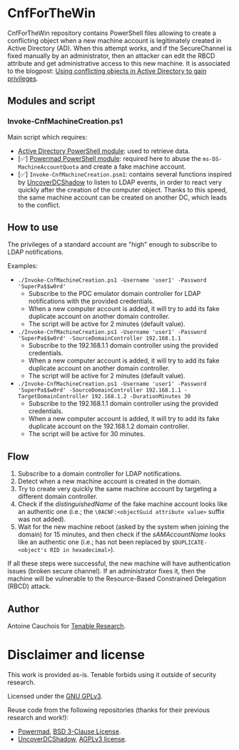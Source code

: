 # CnfForTheWin
CnfForTheWin repository contains PowerShell files allowing to create a conflicting object when a new machine account is legitimately created in Active Directory (AD). When this attempt works, and if the SecureChannel is fixed manually by an administrator, then an attacker can edit the RBCD attribute and get administrative access to this new machine.
It is associated to the blogpost: [Using conflicting objects in Active Directory to gain privileges](https://medium.com/tenable-techblog/using-conflicting-objects-in-active-directory-to-gain-privileges-243ef6a27928).

## Modules and script
### Invoke-CnfMachineCreation.ps1
Main script which requires:
- [Active Directory PowerShell module](https://learn.microsoft.com/en-us/powershell/module/activedirectory/): used to retrieve data.
- [✅] [Powermad PowerShell module](https://github.com/Kevin-Robertson/Powermad): required here to abuse the `ms-DS-MachineAccountQuota` and create a fake machine account.
- [✅] `Invoke-CnfMachineCreation.psm1`: contains several functions inspired by [UncoverDCShadow](https://github.com/tenable/UncoverDCShadow) to listen to LDAP events, in order to react very quickly after the creation of the computer object. Thanks to this speed, the same machine account can be created on another DC, which leads to the conflict.

## How to use
The privileges of a standard account are "high" enough to subscribe to LDAP notifications.

Examples:
- `./Invoke-CnfMachineCreation.ps1 -Username 'user1' -Password 'SuperPa$$w0rd'`
  - Subscribe to the PDC emulator domain controller for LDAP notifications with the provided credentials.
  - When a new computer account is added, it will try to add its fake duplicate account on another domain controller.
  - The script will be active for 2 minutes (default value).
- `./Invoke-CnfMachineCreation.ps1 -Username 'user1' -Password 'SuperPa$$w0rd' -SourceDomainController 192.168.1.1`
  - Subscribe to the 192.168.1.1 domain controller using the provided credentials.
  - When a new computer account is added, it will try to add its fake duplicate account on another domain controller.
  - The script will be active for 2 minutes (default value).
- `./Invoke-CnfMachineCreation.ps1 -Username 'user1' -Password 'SuperPa$$w0rd' -SourceDomainController 192.168.1.1 -TargetDomainController 192.168.1.2 -DurationMinutes 30`
  - Subscribe to the 192.168.1.1 domain controller using the provided credentials.
  - When a new computer account is added, it will try to add its fake duplicate account on the 192.168.1.2 domain controller.
  - The script will be active for 30 minutes.

## Flow
1. Subscribe to a domain controller for LDAP notifications.
1. Detect when a new machine account is created in the domain.
1. Try to create very quickly the same machine account by targeting a different domain controller.
1. Check if the *distinguishedName* of the fake machine account looks like an authentic one (i.e.; the `\0ACNF:<objectGuid attribute value>` suffix was not added).
1. Wait for the new machine reboot (asked by the system when joining the domain) for 15 minutes, and then check if the *sAMAccountName* looks like an authentic one (i.e.; has not been replaced by `$DUPLICATE-<object's RID in hexadecimal>`).

If all these steps were successful, the new machine will have authentication issues (broken secure channel).
If an administrator fixes it, then the machine will be vulnerable to the Resource-Based Constrained Delegation (RBCD) attack.

## Author
Antoine Cauchois for [Tenable Research](https://www.tenable.com/research).

# Disclaimer and license
This work is provided as-is. Tenable forbids using it outside of security research.

Licensed under the [GNU GPLv3](/LICENSE).

Reuse code from the following repositories (thanks for their previous research and work!):
 - [Powermad](https://github.com/Kevin-Robertson/Powermad), [BSD 3-Clause License](https://github.com/Kevin-Robertson/Powermad/blob/master/LICENSE).
 - [UncoverDCShadow](https://github.com/tenable/UncoverDCShadow), [AGPLv3 license](https://github.com/tenable/UncoverDCShadow/blob/master/LICENSE.md).